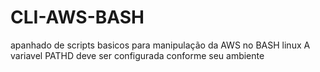 # CLI-AWS-BASH
apanhado de scripts basicos para manipulação da AWS no BASH linux
A variavel PATHD deve ser configurada conforme seu ambiente
